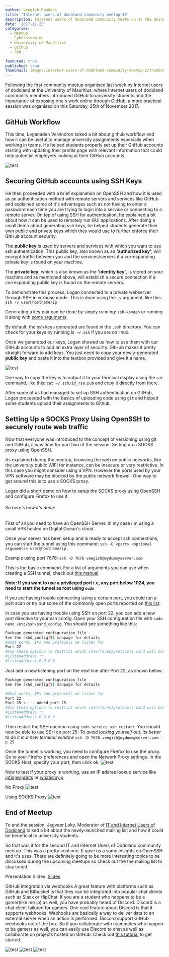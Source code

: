 ```yaml
---
author: Veegish Ramdani
title: 'Internet users of dodoland community meetup #2'
description: Internet users of dodoland community meets up at the University of Mauritius to introduce students to Github & SSH
date: '2017-11-25'
categories:
  - Meetup
  - Cyberstorm.mu
  - University of Mauritius
  - Github
  - SSH

featured: true
published: true
thumbnail: images/internet-users-of-dodoland-community-meetup-2/thumbnail.jpg
---
```


<script>
    import Image from 'svimg/Image.svelte';
    import ImageCaption from './image-caption.svelte';
</script>

Following the first community meetup organised last week by Internet users of dodoland at the University of Mauritius, where Internet users of dodoland community members introduced GitHub to university students and the importance of exposing one's work online through GitHub, a more practical session was organised on this Saturday, 25th of November 2017.

## GitHub Workflow

This time, Loganaden Velvindron talked a bit about github workflow and how it can be useful to manage university assignments especially when working in teams. He helped students properly set up their GitHub accounts starting with updating their profile page with relevant information that could help potential employers looking at their GitHub accounts.

<ImageCaption caption="Logan explaining to students how having a Github account can boost their online presence as a developer">
  <img alt="test" class="inline-basic-image" src="images/internet-users-of-dodoland-community-meetup-2/internet-users-of-dodoland-community-meetup-2-photo-1.jpg" />
</ImageCaption>

## Securing GitHub accounts using SSH Keys

He then proceeded with a brief explanation on OpenSSH and how it is used as an authentication method with remote servers and services like GitHub and explained some of it's advantages such as not having to enter a password each time you are trying to login into a service or connecting to a remote server. On top of using SSH for authentication, he explained a bit about how it can be used to remotely run GUI applications. After doing a small demo about generating ssh keys, he helped students generate their own public and private keys which they would use to further enforce their GitHub account security.

The **public key** is used by servers and services with which you want to use ssh authentication. This public key, also known as an **'authorized key'**, will encrypt traffic between you and the services/servers if a corresponding private key is found on your machine.

The **private key**, which is also known as the **'identity key'**, is stored on your machine and as mentioned above, will establish a secure connection if a corresponding public key is found on the remote servers.

To demonstrate this process, Logan connected to a private webserver through SSH in verbose mode.
This is done using the `-v` argument, like this: `ssh -v user@hostname/ip`

Generating a key pair can be done by simply running: `ssh-keygen` or running it along with [some arguments](https://www.freebsd.org/cgi/man.cgi?query=ssh-keygen&sektion=1).

By default, the ssh keys generated are found in the `.ssh` directory. You can check for your keys by running ls` ~/.ssh` if you are on linux.

Once we generated our keys, Logan showed us how to use them with our GitHub accounts to add an extra layer of security. GitHub makes it pretty straight forward to add keys. You just need to copy your newly-generated **public key** and paste it into the textbox provided and give it a name.

<ImageCaption caption="Setting up SSH authentication on Github">
  <img alt="test" class="inline-basic-image" src="images/internet-users-of-dodoland-community-meetup-2/internet-users-of-dodoland-community-meetup-2-screenshot-1.png" />
</ImageCaption>

One way to copy the key is to output it to your terminal display using the `cat` command, like this: `cat ~/.ssh/id_rsa.pub` and copy it directly from there.

After some of us had managed to set up SSH authentication on GitHub, Logan proceeded with the basics of uploading code using `git` and helped some students upload their assignments to Github.

## Setting Up a SOCKS Proxy Using OpenSSH to securely route web traffic

Now that everyone was introduced to the concept of versioning using git and GitHub, it was time for part two of the session: Setting up a SOCKS proxy using OpenSSH.

As explained during the meetup, browsing the web on public networks, like the university public WIFI for instance, can be insecure or very restrictive. In this case you might consider using a VPN. However the ports used by your VPN software may be blocked by the public network firewall. One way to get around this is to use a SOCKS proxy.

Logan did a short demo on how to setup the SOCKS proxy using OpenSSH and configure Firefox to use it.

###### So here's how it's done:

First of all you need to have an OpenSSH Server. In my case i'm using a small VPS hosted on Digital Ocean's cloud.

Once your server has been setup and is ready to accept ssh connections, you can start the tunnel using this command:
`ssh -D <port> <optional arguments> user@hostname/ip.`

Example using port 7676:
`ssh -D 7676 veegish@mydummyserver.com`

This is the basic command. For a list of arguments you can use when creating a SSH tunnel, check out [this manual](https://man.openbsd.org/ssh).

**Note: If you want to use a privileged port i.e, any port below 1024, you need to start the tunnel as root using `sudo`**

If you are having trouble connecting using a certain port, you could run a port scan or try out some of the commonly open ports reported on [this list](https://www.speedguide.net/ports_common.php).

In case you are having trouble using SSH on port 22, you can add a new port directive to your ssh config. Open your SSH configuration file with `sudo nano /etc/ssh/sshd_config`. You should see something like this:

```bash
Package generated configuration file
See the sshd_config(5) manpage for details
#What ports, IPs and protocols we listen for
Port 22
#Use these options to restrict which interfaces/protocols sshd will bind to
#ListenAddress ::
#ListenAddress 0.0.0.0
```

Just add a new listening port on the next line after Port 22, as shown below:

```bash
Package generated configuration file
See the sshd_config(5) manpage for details

#What ports, IPs and protocols we listen for
Port 22
Port 25 <---- Added port 25
#Use these options to restrict which interfaces/protocols sshd will bind to
#ListenAddress ::
#ListenAddress 0.0.0.0
```

Then restart the SSH daemon using `sudo service ssh restart`. You should now be able to use SSH on port 25:
_To avoid locking yourself out, its better to do it in a new terminal window_
`ssh -D 7676 veegish@mydummyserver.com -p 25`

Once the tunnel is working, you need to configure Firefox to use the proxy. Go to your Firefox preferences and open the Network Proxy settings. In the SOCKS Host, specify your port, then click ok.
<ImageCaption caption="Configuring SOCKS Proxy in Mozilla Firefox">
<img alt="test" class="inline-basic-image" src="images/internet-users-of-dodoland-community-meetup-2/internet-users-of-dodoland-community-meetup-2-screenshot-2.png" />
</ImageCaption>

Now to test if your proxy is working, use an IP addres lookup service like [ipfingerprints](http://www.ipfingerprints.com/geolocation.php) or [whatismyip](https://www.whatismyip.com/).

No Proxy
<ImageCaption caption="A normal request without any proxy">
<img alt="test" class="inline-basic-image" src="images/internet-users-of-dodoland-community-meetup-2/internet-users-of-dodoland-community-meetup-2-screenshot-3.png" />
</ImageCaption>

Using SOCKS Proxy
<ImageCaption caption="A request via SOCKS proxy">
<img alt="test" class="inline-basic-image" src="images/internet-users-of-dodoland-community-meetup-2/internet-users-of-dodoland-community-meetup-2-screenshot-4.png" />
</ImageCaption>

## End of Meetup

To end the session, Jagveer Loky, Moderator of [IT and Internet Users of Dodoland](https://groups.google.com/forum/#!forum/it-and-internet-users-of-dodoland) talked a bit about the newly-launched mailing list and how it could be beneficial to university students.

So that was it for the second IT and Internet Users of Dodoland community meetup. This was a pretty cool one. It gave us a some insights on OpenSSH and it's uses. There are definitely going to be more interesting topics to be discussed during the upcoming meetups so check out the the mailing list to stay tuned.

Presentation Slides: [Slides](https://www.slideshare.net/loganaden/hackers-mu-communitymeetup2)

GitHub integration via webhooks
A great feature with platforms such as GitHub and Bitbucket is that they can be integrated into popular chat clients such as Slack or HipChat. If you are a student who happens to be a gamer(like me :p) as well, you have probably heard of Discord. Discord is a chat client tailored for gamers. One cool feature about Discord is that it supports webhooks. Webhooks are basically a way to deliver data to an external server when an action is performed. Discord support GitHub webhooks out of the box. So if you collaborate with teammates who happen to be gamers as well, you can easily use Discord to chat as well as collaborate on projects hosted on GitHub. Check out [this tutorial](https://support.discordapp.com/hc/en-us/articles/228383668-Intro-to-Webhooks) to get started.

<ImageCaption caption="Github live updates on Discord via webhooks">
  <img alt="test" class="inline-basic-image" src="images/internet-users-of-dodoland-community-meetup-2/internet-users-of-dodoland-community-meetup-2-screenshot-5.png" />
</ImageCaption>

<ImageCaption>
  <img alt="test" class="inline-basic-image" src="images/internet-users-of-dodoland-community-meetup-2/internet-users-of-dodoland-community-meetup-2-screenshot-6.png" />
</ImageCaption>

<ImageCaption>
  <img alt="test" class="inline-basic-image" src="images/internet-users-of-dodoland-community-meetup-2/internet-users-of-dodoland-community-meetup-2-screenshot-7.png" />
</ImageCaption>
